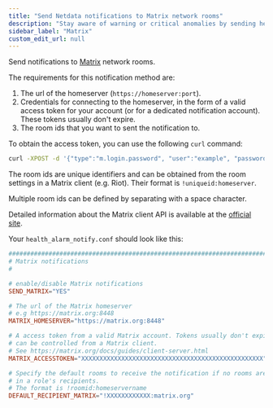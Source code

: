 ```yaml
---
title: "Send Netdata notifications to Matrix network rooms"
description: "Stay aware of warning or critical anomalies by sending health alarms to Matrix network rooms with Netdata's health monitoring watchdog."
sidebar_label: "Matrix"
custom_edit_url: null
---
```




Send notifications to [Matrix](https://matrix.org/) network rooms.

The requirements for this notification method are:

1.  The url of the homeserver (`https://homeserver:port`).
2.  Credentials for connecting to the homeserver, in the form of a valid access token for your account (or for a
    dedicated notification account). These tokens usually don't expire.
3.  The room ids that you want to sent the notification to.

To obtain the access token, you can use the following `curl` command:

```bash
curl -XPOST -d '{"type":"m.login.password", "user":"example", "password":"wordpass"}' "https://homeserver:8448/_matrix/client/r0/login"
```

The room ids are unique identifiers and can be obtained from the room settings in a Matrix client (e.g. Riot). Their
format is `!uniqueid:homeserver`.

Multiple room ids can be defined by separating with a space character.

Detailed information about the Matrix client API is available at the [official
site](https://matrix.org/docs/guides/client-server.html).

Your `health_alarm_notify.conf` should look like this:

```conf
###############################################################################
# Matrix notifications
#

# enable/disable Matrix notifications
SEND_MATRIX="YES"

# The url of the Matrix homeserver
# e.g https://matrix.org:8448
MATRIX_HOMESERVER="https://matrix.org:8448"

# A access token from a valid Matrix account. Tokens usually don't expire,
# can be controlled from a Matrix client.
# See https://matrix.org/docs/guides/client-server.html
MATRIX_ACCESSTOKEN="XXXXXXXXXXXXXXXXXXXXXXXXXXXXXXXXXXXXXXXXXXXXXXXXXX"

# Specify the default rooms to receive the notification if no rooms are provided
# in a role's recipients.
# The format is !roomid:homeservername
DEFAULT_RECIPIENT_MATRIX="!XXXXXXXXXXXX:matrix.org"
```


